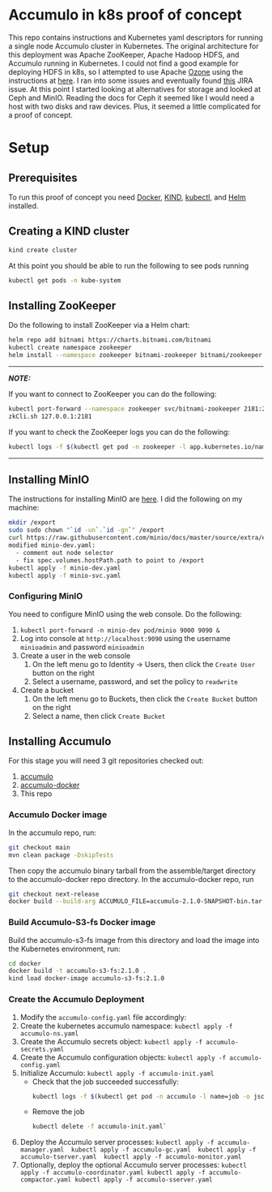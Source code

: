 # Accumulo in k8s proof of concept

This repo contains instructions and Kubernetes yaml descriptors for running a single node Accumulo cluster in Kubernetes. The original architecture for this deployment was Apache ZooKeeper, Apache Hadoop HDFS, and Accumulo running in Kubernetes. I could not find a good example for deploying HDFS in k8s, so I attempted to use Apache [Ozone](https://ozone.apache.org/) using the instructions at [here](https://ozone.apache.org/docs/1.2.1/start/minikube.html). I ran into some issues and eventually found [this](https://issues.apache.org/jira/browse/HDDS-6438) JIRA issue. At this point I started looking at alternatives for storage and looked at Ceph and MinIO. Reading the docs for Ceph it seemed like I would need a host with two disks and raw devices. Plus, it seemed a little complicated for a proof of concept.

# Setup

## Prerequisites

To run this proof of concept you need [Docker](https://docs.docker.com/get-docker/), [KIND](https://kind.sigs.k8s.io/docs/user/quick-start/#installation), [kubectl](https://kubernetes.io/docs/tasks/tools/), and [Helm](https://helm.sh/docs/intro/install/) installed.

## Creating a KIND cluster
```bash
kind create cluster
```

At this point you should be able to run the following to see pods running
```bash
kubectl get pods -n kube-system
```

## Installing ZooKeeper

Do the following to install ZooKeeper via a Helm chart:
```bash
helm repo add bitnami https://charts.bitnami.com/bitnami
kubectl create namespace zookeeper
helm install --namespace zookeeper bitnami-zookeeper bitnami/zookeeper
```

---
**_NOTE:_**

If you want to connect to ZooKeeper you can do the following:
```bash
kubectl port-forward --namespace zookeeper svc/bitnami-zookeeper 2181:2181 &
zkCli.sh 127.0.0.1:2181
```

If you want to check the ZooKeeper logs you can do the following:
```bash
kubectl logs -f $(kubectl get pod -n zookeeper -l app.kubernetes.io/name=zookeeper -o jsonpath="{.items[0].metadata.name}") -n zookeeper
```

---

## Installing MinIO

The instructions for installing MinIO are [here](https://docs.min.io/minio/baremetal/quickstart/k8s.html). I did the following on my machine:

```bash
mkdir /export
sudo sudo chown "`id -un`.`id -gn`" /export
curl https://raw.githubusercontent.com/minio/docs/master/source/extra/examples/minio-dev.yaml -O
modified minio-dev.yaml:
  - comment out node selector
  - fix spec.volumes.hostPath.path to point to /export
kubectl apply -f minio-dev.yaml
kubectl apply -f minio-svc.yaml
```

### Configuring MinIO

You need to configure MinIO using the web console. Do the following:

  1. `kubectl port-forward -n minio-dev pod/minio 9000 9090 &`
  2. Log into console at `http://localhost:9090` using the username `minioadmin` and password `minioadmin`
  3. Create a user in the web console
     1. On the left menu go to Identity -> Users, then click the `Create User` button on the right
     2. Select a username, password, and set the policy to `readwrite` 
  4. Create a bucket
     1. On the left menu go to Buckets, then click the `Create Bucket` button on the right
     2. Select a name, then click `Create Bucket`  

## Installing Accumulo

For this stage you will need 3 git repositories checked out:

  1. [accumulo](https://github.com/apache/accumulo)
  2. [accumulo-docker](https://github.com/apache/accumulo-docker)
  3. This repo

### Accumulo Docker image

In the accumulo repo, run:
```bash
git checkout main
mvn clean package -DskipTests
```

Then copy the accumulo binary tarball from the assemble/target directory to the accumulo-docker repo directory. In the accumulo-docker repo, run
```bash
git checkout next-release
docker build --build-arg ACCUMULO_FILE=accumulo-2.1.0-SNAPSHOT-bin.tar.gz -t accumulo:2.1.0 .
```

### Build Accumulo-S3-fs Docker image

Build the accumulo-s3-fs image from this directory and load the image into the Kubernetes environment, run:
```bash
cd docker
docker build -t accumulo-s3-fs:2.1.0 .
kind load docker-image accumulo-s3-fs:2.1.0
```

### Create the Accumulo Deployment

  1. Modify the `accumulo-config.yaml` file accordingly:
  2. Create the kubernetes accumulo namespace: `kubectl apply -f accumulo-ns.yaml`
  3. Create the Accumulo secrets object: `kubectl apply -f accumulo-secrets.yaml`
  4. Create the Accumulo configuration objects: `kubectl apply -f accumulo-config.yaml`
  5. Initialize Accumulo: `kubectl apply -f accumulo-init.yaml`
     - Check that the job succeeded successfully:
       ```bash
       kubectl logs -f $(kubectl get pod -n accumulo -l name=job -o jsonpath="{.items[0].metadata.name}") -n accumulo
       ```
     - Remove the job
       ```bash
       kubectl delete -f accumulo-init.yaml`
       ```
  6. Deploy the Accumulo server processes:
    ```
    kubectl apply -f accumulo-manager.yaml 
    kubectl apply -f accumulo-gc.yaml 
    kubectl apply -f accumulo-tserver.yaml 
    kubectl apply -f accumulo-monitor.yaml
    ```
  7. Optionally, deploy the optional Accumulo server processes:
    ```
    kubectl apply -f accumulo-coordinator.yaml
    kubectl apply -f accumulo-compactor.yaml
    kubectl apply -f accumulo-sserver.yaml
    ```
